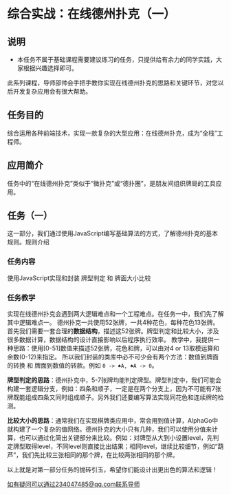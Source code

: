 # 综合实战：在线德州扑克（一）

## 说明
- 本任务不属于基础课程需要建议练习的任务，只提供给有余力的同学实践，大家根据兴趣选择即可。

此系列课程，导师邵帅会手把手教你实现在线德州扑克的思路和关键环节，对您以后开发复杂应用会有很大帮助。

## 任务目的
综合运用各种前端技术，实现一款复杂的大型应用：在线德州扑克，成为“全栈”工程师。

## 应用简介
任务中的“在线德州扑克”类似于“微扑克”或“德扑圈”，是朋友间组织牌局的工具应用。

## 任务（一）
这一部分，我们通过使用JavaScript编写基础算法的方式，了解德州扑克的基本规则。规则介绍

### 任务内容
使用JavaScript实现和封装 牌型判定 和 牌面大小比较

### 任务教学
实现在线德州扑克会遇到两大逻辑难点和一个工程难点。在任务一中，我们先了解其中逻辑难点一。
德州扑克一共使用52张牌，一共4种花色，每种花色13张牌。首先我们需要一套合理的**数据结构**，描述这52张牌。牌型判定和比较大小，涉及很多数据计算，数据结构的设计直接影响以后程序执行效率。
教学中，我提供一种思路：使用[0-51]数值来描述52张牌，花色和牌，可以由对4 or 13取模运算和余数(0-12)来指定。
所以我们封装的类库中必不可少会有两个方法：数值到牌面的转换 和 牌面到数值的转款。例如 `0 -> ♠A, ♠A -> 0`。

**牌型判定的思路**：德州扑克中，5-7张牌均能判定牌型。牌型判定中，我们可能会构建一套逻辑分支，例如：四条和顺子，一定是在两个分支上，因为不可能有7张牌既能组成四条又同时组成顺子。另外我们还要编写算法实现同花色和连续牌的检测。

**比较大小的思路**：通常我们在实现棋牌类应用中，常会用到值计算，AlphaGo中就构建了一个复杂的值网络。德州扑克的大小只有几种，我们可以使用分值来计算，也可以通过化简出关键部分来比较。例如：对牌型从大到小设置level，先判定牌型取得level，不同level则直接比出结果；相同level，继续比较细节，例如“葫芦”，我们先比较三张相同的那个牌，在比较两张相同的那个牌。

以上就是对第一部分任务的抛砖引玉，希望你们能设计出更出色的算法和逻辑！

如有疑问可以通过234047485@qq.com联系导师